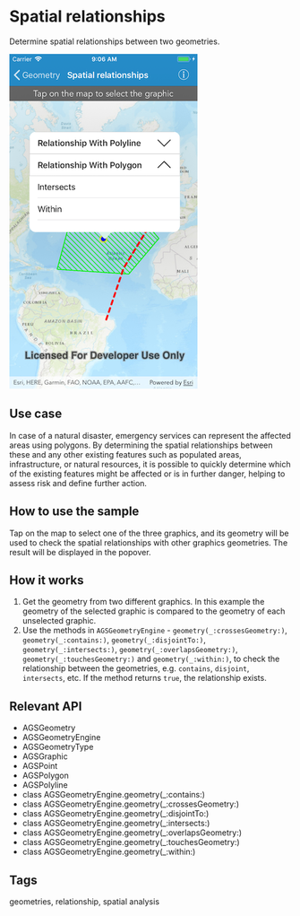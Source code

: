 # Spatial relationships

Determine spatial relationships between two geometries.

![Image of spatial relationships](spatial-relationships.png)

## Use case

In case of a natural disaster, emergency services can represent the affected areas using polygons. By determining the spatial relationships between these and any other existing features such as populated areas, infrastructure, or natural resources, it is possible to quickly determine which of the existing features might be affected or is in further danger, helping to assess risk and define further action.

## How to use the sample

Tap on the map to select one of the three graphics, and its geometry will be used to check the spatial relationships with other graphics geometries. The result will be displayed in the popover.

## How it works

1. Get the geometry from two different graphics. In this example the geometry of the selected graphic is compared to the geometry of each unselected graphic.
2. Use the methods in `AGSGeometryEngine` - `geometry(_:crossesGeometry:)`, `geometry(_:contains:)`, `geometry(_:disjointTo:)`, `geometry(_:intersects:)`, `geometry(_:overlapsGeometry:)`, `geometry(_:touchesGeometry:)` and `geometry(_:within:)`, to check the relationship between the geometries, e.g. `contains`, `disjoint`, `intersects`, etc. If the method returns `true`, the relationship exists.

## Relevant API

* AGSGeometry
* AGSGeometryEngine
* AGSGeometryType
* AGSGraphic
* AGSPoint
* AGSPolygon
* AGSPolyline
* class AGSGeometryEngine.geometry(_:contains:)
* class AGSGeometryEngine.geometry(_:crossesGeometry:)
* class AGSGeometryEngine.geometry(_:disjointTo:)
* class AGSGeometryEngine.geometry(_:intersects:)
* class AGSGeometryEngine.geometry(_:overlapsGeometry:)
* class AGSGeometryEngine.geometry(_:touchesGeometry:)
* class AGSGeometryEngine.geometry(_:within:)

## Tags

geometries, relationship, spatial analysis
